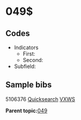 # 049$

## Codes

-   Indicators
    -   First:
    -   Second:
-   Subfield:

## Sample bibs

5106376 [Quicksearch](https://search.library.yale.edu/catalog/5106376) [VXWS](http://prodorbis.library.yale.edu:7014/vxws/GetHoldingsService?bibId=5106376)

**Parent topic:**[049](../../tags/049/049.md)


